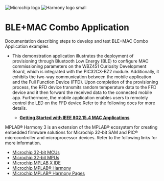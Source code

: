 ![Microchip logo](https://raw.githubusercontent.com/wiki/Microchip-MPLAB-Harmony/Microchip-MPLAB-Harmony.github.io/images/microchip_logo.png)
![Harmony logo small](https://raw.githubusercontent.com/wiki/Microchip-MPLAB-Harmony/Microchip-MPLAB-Harmony.github.io/images/microchip_mplab_harmony_logo_small.png)
# BLE+MAC Combo Application

Documentation describing steps to develop and test BLE+MAC Combo Application examples

- This demonstration application illustrates the deployment of provisioning through Bluetooth Low Energy (BLE) to configure MAC commissioning parameters on the WBZ451 Curiosity Development Board, which is integrated with the PIC32CX-BZ2 module. Additionally, it exhibits the two-way communication between the mobile application and the Full Function Device (FFD). Upon completion of the provisioning process, the RFD device transmits random temperature data to the FFD device and it then forward the received data to the connected mobile app. Furthermore, the mobile application enables users to remotely control the LED on the FFD device.Refer to the following docs for more details.

  - **[Getting Started with IEEE 802.15.4 MAC Applications](https://onlinedocs.microchip.com/g/GUID-8AB5EA84-1FD5-4C42-A9D2-EED8598EF122-en-US-1/index.html)**

MPLAB® Harmony 3 is an extension of the MPLAB® ecosystem for creating embedded firmware solutions for Microchip 32-bit SAM and PIC® microcontroller and microprocessor devices.  Refer to the following links for more information.

- [Microchip 32-bit MCUs](https://www.microchip.com/design-centers/32-bit)
- [Microchip 32-bit MPUs](https://www.microchip.com/design-centers/32-bit-mpus)
- [Microchip MPLAB X IDE](https://www.microchip.com/mplab/mplab-x-ide)
- [Microchip MPLAB® Harmony](https://www.microchip.com/mplab/mplab-harmony)
- [Microchip MPLAB® Harmony Pages](https://microchip-mplab-harmony.github.io/)